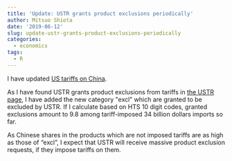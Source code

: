 ```yaml
---
title: 'Update: USTR grants product exclusions periodically'
author: Mitsuo Shiota
date: '2019-06-12'
slug: update-ustr-grants-product-exclusions-periodically
categories:
  - economics
tags:
  - R
---
```


I have updated [US tariffs on China](https://github.com/mitsuoxv/us-tariffs-on-china).

As I have found USTR grants product exclusions from tariffs in [the USTR page](https://ustr.gov/issue-areas/enforcement/section-301-investigations/section-301-china/record-section-301), I have added the new category "excl" which are granted to be excluded by USTR. If I calculate based on HTS 10 digit codes, granted exclusions amount to 9.8 among tariff-imposed 34 billion dollars imports so far.

As Chinese shares in the products which are not imposed tariffs are as high as those of “excl”, I expect that USTR will receive massive product exclusion requests, if they impose tariffs on them.

